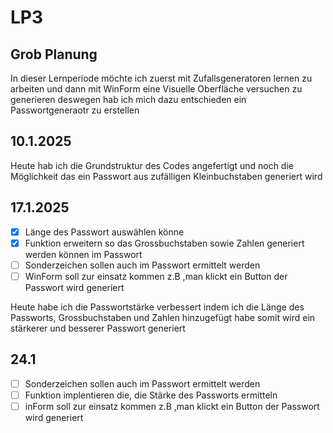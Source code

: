 # LP3

## Grob Planung

In dieser Lernperiode möchte ich zuerst mit Zufallsgeneratoren lernen zu arbeiten und dann mit WinForm eine Visuelle Oberfläche versuchen zu generieren deswegen hab ich mich dazu entschieden ein Passwortgeneraotr zu erstellen

## 10.1.2025

Heute hab ich die Grundstruktur des Codes angefertigt und noch die Möglichkeit das ein Passwort aus zufälligen Kleinbuchstaben generiert wird

## 17.1.2025

- [x] Länge des Passwort auswählen könne
- [x] Funktion erweitern so das Grossbuchstaben sowie Zahlen generiert werden können im Passwort
- [ ] Sonderzeichen sollen auch im Passwort ermittelt werden
- [ ] WinForm soll zur einsatz kommen z.B ,man klickt ein Button der Passwort wird generiert

Heute habe ich die Passwortstärke verbessert indem ich die Länge des Passworts, Grossbuchstaben und Zahlen hinzugefügt habe somit wird ein stärkerer und besserer Passwort generiert

## 24.1

- [ ] Sonderzeichen sollen auch im Passwort ermittelt werden
- [ ] Funktion implentieren die, die Stärke des Passworts ermitteln
- [ ] inForm soll zur einsatz kommen z.B ,man klickt ein Button der Passwort wird generiert
